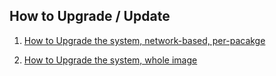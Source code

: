 ## How to Upgrade / Update

1. [How to Upgrade the system, network-based, per-pacakge](how-to-upgrade-with-zypper.md)

2. [How to Upgrade the system, whole image](how-to-upgrade-with-image.md)
